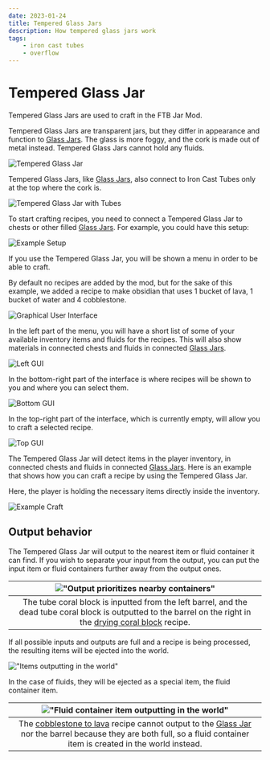 ```yaml
---
date: 2023-01-24
title: Tempered Glass Jars
description: How tempered glass jars work
tags:
    - iron cast tubes
    - overflow
---
```


# Tempered Glass Jar

Tempered Glass Jars are used to craft in the FTB Jar Mod.

Tempered Glass Jars are transparent jars, but they differ in appearance and function to [Glass Jars](./Glass%20Jars.md). The glass is more foggy, and the cork is made out of metal instead. Tempered Glass Jars cannot hold any fluids.

![Tempered Glass Jar](./_assets/Tempered%20Glass%20Jars/tempered-glass-jar.png "Tempered Glass Jar")

Tempered Glass Jars, like [Glass Jars](./Glass%20Jars.md), also connect to Iron Cast Tubes only at the top where the cork is.

![Tempered Glass Jar with Tubes](./_assets/Tempered%20Glass%20Jars/tempered-glass-jar-and-tube.png "Tempered Glass Jar with Tubes")

To start crafting recipes, you need to connect a Tempered Glass Jar to chests or other filled [Glass Jars](./Glass%20Jars.md). For example, you could have this setup:

![Example Setup](./_assets/Tempered%20Glass%20Jars/simple-setup.png "Example Setup")

If you use the Tempered Glass Jar, you will be shown a menu in order to be able to craft.

By default no recipes are added by the mod, but for the sake of this example, we added a recipe to make obsidian that uses 1 bucket of lava, 1 bucket of water and 4 cobblestone.

![Graphical User Interface](./_assets/Tempered%20Glass%20Jars/sample-gui.png "Graphical User Interface")

In the left part of the menu, you will have a short list of some of your available inventory items and fluids for the recipes. This will also show materials in connected chests and fluids in connected [Glass Jars](./Glass%20Jars.md).

![Left GUI](./_assets/Tempered%20Glass%20Jars/gui-left.png "Left GUI")

In the bottom-right part of the interface is where recipes will be shown to you and where you can select them.

![Bottom GUI](./_assets/Tempered%20Glass%20Jars/gui-bottom.png "Bottom GUI")

In the top-right part of the interface, which is currently empty, will allow you to craft a selected recipe.

![Top GUI](./_assets/Tempered%20Glass%20Jars/gui-top.png "Top GUI")

The Tempered Glass Jar will detect items in the player inventory, in connected chests and fluids in connected [Glass Jars](./Glass%20Jars.md). Here is an example that shows how you can craft a recipe by using the Tempered Glass Jar.

Here, the player is holding the necessary items directly inside the inventory.

![Example Craft](./_assets/Tempered%20Glass%20Jars/sample-recipe.gif "Example Craft")

## Output behavior

The Tempered Glass Jar will output to the nearest item or fluid container it can find. If you wish to separate your input from the output, you can put the input item or fluid containers further away from the output ones.

| !["Output prioritizes nearby containers"](./_assets/Tempered%20Glass%20Jars/output-priority.png "Output prioritizes nearby containers") |
|:--:|
| The tube coral block is inputted from the left barrel, and the dead tube coral block is outputted to the barrel on the right in the [drying coral block](../KubeJS%20Integration/Tempered%20Glass%20Jar%20Recipes.md#drying-a-coral-block-with-low-temperature) recipe. |

If all possible inputs and outputs are full and a recipe is being processed, the resulting items will be ejected into the world.

!["Items outputting in the world"](./_assets/Tempered%20Glass%20Jars/output-in-world.gif "Items outputting in the world")

In the case of fluids, they will be ejected as a special item, the fluid container item.

| !["Fluid container item outputting in the world"](./_assets/Tempered%20Glass%20Jars/output-in-world-fluid.gif "Fluid container item outputting in the world") |
|:--:|
| The [cobblestone to lava](../KubeJS%20Integration/Tempered%20Glass%20Jar%20Recipes.md#cobblestone-to-lava-under-high-temperature) recipe cannot output to the [Glass Jar](./Glass%20Jars.md) nor the barrel because they are both full, so a fluid container item is created in the world instead. |
